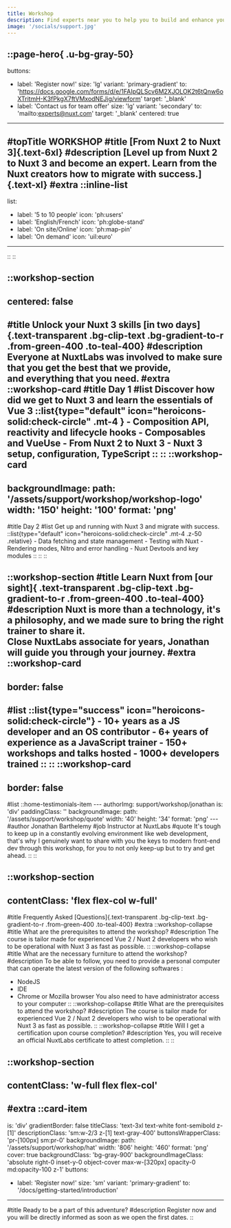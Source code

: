 ```yaml
---
title: Workshop
description: Find experts near you to help you to build and enhance your project.
image: '/socials/support.jpg'
---
```


::page-hero{ .u-bg-gray-50}
---
buttons:
  - label: 'Register now!'
    size: 'lg'
    variant: 'primary-gradient'
    to: 'https://docs.google.com/forms/d/e/1FAIpQLScv6M2XJOLOK2t6tQnw6oXTritmH-K3fPkgX7ftVMxodNEJig/viewform'
    target: '_blank'
  - label: 'Contact us for team offer'
    size: 'lg'
    variant: 'secondary'
    to: 'mailto:experts@nuxt.com'
    target: '_blank'
centered: true
---
#topTitle
WORKSHOP
#title
[From Nuxt 2 to Nuxt 3]{.text-6xl}
#description
[Level up from Nuxt 2 to Nuxt 3 and become an expert.
Learn from the Nuxt creators how to migrate with success.]{.text-xl}
#extra
::inline-list
---
list:
  - label: '5 to 10 people'
    icon: 'ph:users'
  - label: 'English/French'
    icon: 'ph:globe-stand'
  - label: 'On site/Online'
    icon: 'ph:map-pin'
  - label: 'On demand'
    icon: 'uil:euro'
---
::
::

::workshop-section
---
centered: false
---
#title
Unlock your Nuxt 3 skills [in two days]{.text-transparent .bg-clip-text .bg-gradient-to-r .from-green-400 .to-teal-400}
#description
Everyone at NuxtLabs was involved to make sure that you get the best that we provide, <br />
 and everything that you need.
#extra
  ::workshop-card
  #title
  Day 1
  #list
  Discover how did we get to Nuxt 3 and learn the essentials of Vue 3
    ::list{type="default" icon="heroicons-solid:check-circle" .mt-4 }
    - Composition API, reactivity and lifecycle hooks
    - Composables and VueUse
    - From Nuxt 2 to Nuxt 3
    - Nuxt 3 setup, configuration, TypeScript
    ::
  ::
  ::workshop-card
  ---
  backgroundImage:
    path: '/assets/support/workshop/workshop-logo'
    width: '150'
    height: '100'
    format: 'png'
  ---
  #title
  Day 2
  #list
  Get up and running with Nuxt 3 and migrate with success.
    ::list{type="default" icon="heroicons-solid:check-circle" .mt-4 .z-50 .relative}
    - Data fetching and state management
    - Testing with Nuxt
    - Rendering modes, Nitro and error handling
    - Nuxt Devtools and key modules
    ::
  ::
::

::workshop-section
#title
Learn Nuxt from [our sight]{ .text-transparent .bg-clip-text .bg-gradient-to-r .from-green-400 .to-teal-400}
#description
Nuxt is more than a technology, it's a philosophy, and we made sure to bring the right trainer to share it.
<br />
Close NuxtLabs associate for years, Jonathan will guide you through your journey.
#extra
  ::workshop-card
  ---
  border: false
  ---
  #list
    ::list{type="success" icon="heroicons-solid:check-circle"}
    - 10+ years as a JS developer and an OS contributor
    - 6+ years of experience as a JavaScript trainer
    - 150+ workshops and talks hosted
    - 1000+ developers trained
    ::
  ::
  ::workshop-card
  ---
  border: false
  ---
  #list
    ::home-testimonials-item
    ---
    authorImg: support/workshop/jonathan
    is: 'div'
    paddingClass: ''
    backgroundImage:
      path: '/assets/support/workshop/quote'
      width: '40'
      height: '34'
      format: 'png'
    ---
    #author
    Jonathan Barthelemy
    #job
    Instructor at NuxtLabs
    #quote
    It's tough to keep up in a constantly evolving environment like web development, that's why I genuinely want to share with you the keys to modern front-end dev through this workshop, for you to not only keep-up but to try and get ahead.
    ::
::

::workshop-section
---
contentClass: 'flex flex-col w-full'
---
#title
Frequently Asked [Questions]{.text-transparent .bg-clip-text .bg-gradient-to-r .from-green-400 .to-teal-400}
#extra
  ::workshop-collapse
  #title
  What are the prerequisites to attend the workshop?
  #description
  The course is tailor made for experienced Vue 2 / Nuxt 2 developers who wish to be operational with Nuxt 3 as fast as possible.
  ::
  ::workshop-collapse
  #title
  What are the necessary furniture to attend the workshop?
  #description
  To be able to follow, you need to provide a personal computer that can operate the latest version of the following softwares :
  - NodeJS
  - IDE
  - Chrome or Mozilla browser
  You also need to have administrator access to your computer
  ::
  ::workshop-collapse
  #title
  What are the prerequisites to attend the workshop?
  #description
  The course is tailor made for experienced Vue 2 / Nuxt 2 developers who wish to be operational with Nuxt 3 as fast as possible.
  ::
  ::workshop-collapse
  #title
  Will I get a certification upon course completion?
  #description
  Yes, you will receive an official NuxtLabs certificate to attest completion.
  ::
::

::workshop-section
---
contentClass: 'w-full flex flex-col'
---
#extra
::card-item
---
is: 'div'
gradientBorder: false
titleClass: 'text-3xl text-white font-semibold z-[1]'
descriptionClass: 'sm:w-2/3 z-[1] text-gray-400'
buttonsWrapperClass: 'pr-[100px] sm:pr-0'
backgroundImage:
  path: '/assets/support/workshop/hat'
  width: '806'
  height: '460'
  format: 'png'
  cover: true
backgroundClass: 'bg-gray-900'
backgroundImageClass: 'absolute right-0 inset-y-0 object-cover max-w-[320px] opacity-0 md:opacity-100 z-1'
buttons:
  - label: 'Register now!'
    size: 'sm'
    variant: 'primary-gradient'
    to: '/docs/getting-started/introduction'
---
#title
Ready to be a part of this adventure?
#description
Register now and you will be directly informed as soon as we open the first dates.
::
